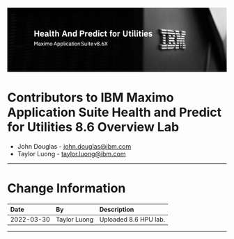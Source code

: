 ![img](/MkDocs/hpu_8.6/img/hpu_8.6/banner.png)


# Contributors to IBM Maximo Application Suite Health and Predict for Utilities 8.6 Overview Lab

- John Douglas - <john.douglas@ibm.com>
- Taylor Luong - <taylor.luong@ibm.com>


---

# Change Information

|Date     |By             | Description                                           |
|:--------|:--------------|:------------------------------------------------------|
|2022-03-30|Taylor Luong| Uploaded 8.6 HPU lab. |
---
